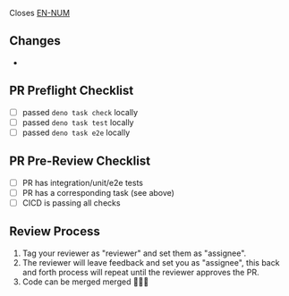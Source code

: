 Closes [EN-NUM](https://voidbits.atlassian.net/browse/EN-NUM)

## Changes

-

## PR Preflight Checklist

- [ ] passed `deno task check` locally
- [ ] passed `deno task test` locally
- [ ] passed `deno task e2e` locally

## PR Pre-Review Checklist

- [ ] PR has integration/unit/e2e tests
- [ ] PR has a corresponding task (see above)
- [ ] CICD is passing all checks

## Review Process

1. Tag your reviewer as "reviewer" and set them as "assignee".
2. The reviewer will leave feedback and set you as "assignee", this back and
   forth process will repeat until the reviewer approves the PR.
3. Code can be merged merged 🎉🎉🎉
